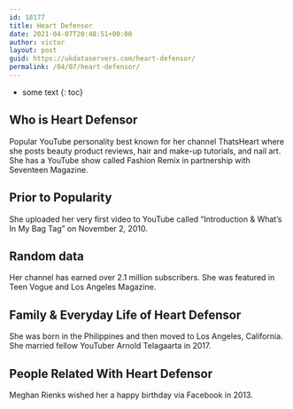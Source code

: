 ```yaml
---
id: 18177
title: Heart Defensor
date: 2021-04-07T20:48:51+00:00
author: victor
layout: post
guid: https://ukdataservers.com/heart-defensor/
permalink: /04/07/heart-defensor/
---
```


* some text
{: toc}


## Who is Heart Defensor



Popular YouTube personality best known for her channel ThatsHeart where she posts beauty product reviews, hair and make-up tutorials, and nail art. She has a YouTube show called Fashion Remix in partnership with Seventeen Magazine.

                
                
                
## Prior to Popularity



She uploaded her very first video to YouTube called &#8220;Introduction & What&#8217;s In My Bag Tag&#8221; on November 2, 2010.

                
                
                
## Random data



Her channel has earned over 2.1 million subscribers. She was featured in Teen Vogue and Los Angeles Magazine.

                
                
                
## Family & Everyday Life of Heart Defensor



She was born in the Philippines and then moved to Los Angeles, California. She married fellow YouTuber Arnold Telagaarta in 2017.

                
                
                
## People Related With Heart Defensor



Meghan Rienks wished her a happy birthday via Facebook in 2013.

                
              
            
          
          
          